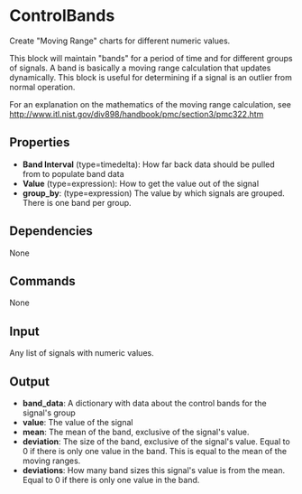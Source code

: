 ControlBands
==============
Create "Moving Range" charts for different numeric values.

This block will maintain "bands" for a period of time and for different groups of signals. A band is basically a moving range calculation that updates dynamically. This block is useful for determining if a signal is an outlier from normal operation.

For an explanation on the mathematics of the moving range calculation, see http://www.itl.nist.gov/div898/handbook/pmc/section3/pmc322.htm


Properties
--------------
-   **Band Interval** (type=timedelta): How far back data should be pulled from to populate band data
-   **Value** (type=expression): How to get the value out of the signal
-   **group_by**: (type=expression) The value by which signals are grouped. There is one band per group.


Dependencies
----------------
None

Commands
----------------
None

Input
-------
Any list of signals with numeric values.

Output
---------

-   **band_data**: A dictionary with data about the control bands for the signal's group
  - **value**: The value of the signal
  - **mean**: The mean of the band, exclusive of the signal's value.
  - **deviation**: The size of the band, exclusive of the signal's value. Equal to 0 if there is only one value in the band. This is equal to the mean of the moving ranges.
  - **deviations**: How many band sizes this signal's value is from the mean. Equal to 0 if there is only one value in the band.
